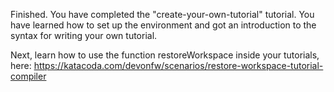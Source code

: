 Finished. 
You have completed the "create-your-own-tutorial" tutorial. 
You have learned how to set up the environment and got an introduction to the syntax for writing your own tutorial.

Next, learn how to use the function restoreWorkspace inside your tutorials, here: 
https://katacoda.com/devonfw/scenarios/restore-workspace-tutorial-compiler
